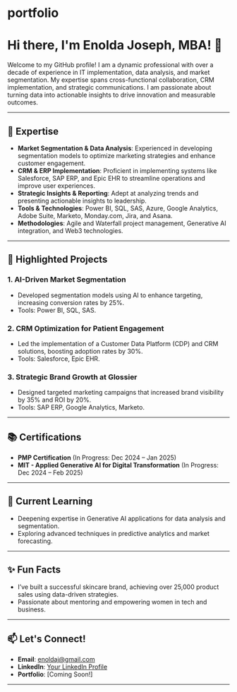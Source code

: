 # portfolio
# Hi there, I'm Enolda Joseph, MBA! 👋

Welcome to my GitHub profile! I am a dynamic professional with over a decade of experience in IT implementation, data analysis, and market segmentation. My expertise spans cross-functional collaboration, CRM implementation, and strategic communications. I am passionate about turning data into actionable insights to drive innovation and measurable outcomes.

---

## 🔧 Expertise

- **Market Segmentation & Data Analysis**: Experienced in developing segmentation models to optimize marketing strategies and enhance customer engagement.
- **CRM & ERP Implementation**: Proficient in implementing systems like Salesforce, SAP ERP, and Epic EHR to streamline operations and improve user experiences.
- **Strategic Insights & Reporting**: Adept at analyzing trends and presenting actionable insights to leadership.
- **Tools & Technologies**: Power BI, SQL, SAS, Azure, Google Analytics, Adobe Suite, Marketo, Monday.com, Jira, and Asana.
- **Methodologies**: Agile and Waterfall project management, Generative AI integration, and Web3 technologies.

---

## 🚀 Highlighted Projects

### **1. AI-Driven Market Segmentation**
- Developed segmentation models using AI to enhance targeting, increasing conversion rates by 25%.
- Tools: Power BI, SQL, SAS.

### **2. CRM Optimization for Patient Engagement**
- Led the implementation of a Customer Data Platform (CDP) and CRM solutions, boosting adoption rates by 30%.
- Tools: Salesforce, Epic EHR.

### **3. Strategic Brand Growth at Glossier**
- Designed targeted marketing campaigns that increased brand visibility by 35% and ROI by 20%.
- Tools: SAP ERP, Google Analytics, Marketo.
- ---

## 📚 Certifications

- **PMP Certification** (In Progress: Dec 2024 – Jan 2025)
- **MIT - Applied Generative AI for Digital Transformation** (In Progress: Dec 2024 – Feb 2025)

---

## 🌱 Current Learning

- Deepening expertise in Generative AI applications for data analysis and segmentation.
- Exploring advanced techniques in predictive analytics and market forecasting.

---

## ✨ Fun Facts

- I’ve built a successful skincare brand, achieving over 25,000 product sales using data-driven strategies.
- Passionate about mentoring and empowering women in tech and business.

---

## 📫 Let's Connect!
- **Email**: enoldaj@gmail.com  
- **LinkedIn**: [Your LinkedIn Profile](#)  
- **Portfolio**: [Coming Soon!]

---
